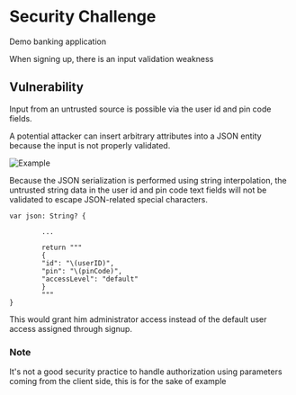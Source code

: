 # Security Challenge

Demo banking application

When signing up, there is an input validation weakness

## Vulnerability

Input from an untrusted source is possible via the user id and pin code fields.

A potential attacker can insert arbitrary attributes into a JSON entity because the input is not properly validated.

![Example](https://i.imgur.com/JYclYJm.png)

Because the JSON serialization is performed using string interpolation, the untrusted string data in the user id and pin code text fields will not be validated to escape JSON-related special characters. 

```    
var json: String? {

        ...
        
        return """
        {
        "id": "\(userID)",
        "pin": "\(pinCode)",
        "accessLevel": "default"
        }
        """
}
```
This would grant him administrator access instead of the default user access assigned through signup.

### Note
It's not a good security practice to handle authorization using parameters coming from the client side, this is for the sake of example
